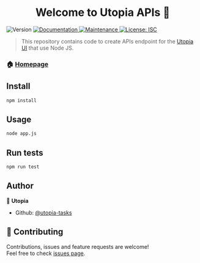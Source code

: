 <h1 align="center">Welcome to Utopia APIs 👋</h1>
<p>
  <img alt="Version" src="https://img.shields.io/badge/version-1.0.0-blue.svg?cacheSeconds=2592000" />
  <a href="https://github.com/utopia-tasks/utopia-api.git#readme" target="_blank">
    <img alt="Documentation" src="https://img.shields.io/badge/documentation-yes-brightgreen.svg" />
  </a>
  <a href="https://https://github.com/utopia-tasks/utopia-api/graphs/commit-activity" target="_blank">
    <img alt="Maintenance" src="https://img.shields.io/badge/Maintained%3F-yes-green.svg" />
  </a>
  <a href="#" target="_blank">
    <img alt="License: ISC" src="https://img.shields.io/github/license/utopia-tasks/Utopia APIs" />
  </a>
</p>

> This repository contains code to create APIs endpoint for the [Utopia UI](https://github.com/utopia-tasks/utopia-ui) that use Node JS. 

### 🏠 [Homepage](https://github.com/utopia-tasks/utopia-api.git#readme)

## Install

```sh
npm install
```

## Usage

```sh
node app.js
```

## Run tests

```sh
npm run test
```

## Author

👤 **Utopia**

* Github: [@utopia-tasks](https://github.com/utopia-tasks)

## 🤝 Contributing

Contributions, issues and feature requests are welcome!<br />Feel free to check [issues page](https://github.com/utopia-tasks/utopia-api.git/issues). 